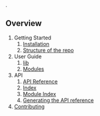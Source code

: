 <A few lines describing the project should go here>.

## Overview
1. Getting Started
    1. [Installation](./Installation)
    2. [Structure of the repo](./Structure-of-the-repo)
2. User Guide
    1. [lib](./lib)
    2. [Modules](./Modules)
3. API
    1. [API Reference](https://github.com/daashna/roundTesting3/index.html)
    2. [Index](https://github.com/daashna/roundTesting3/genindex.html)
    3. [Module Index](https://github.com/daashna/roundTesting3/py-modindex.html)
    4. [Generating the API reference](./Generating-the-API-Reference)
4. [Contributing](./Contributing)

